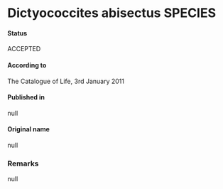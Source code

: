 Dictyococcites abisectus SPECIES
=======

#### Status
ACCEPTED

#### According to
The Catalogue of Life, 3rd January 2011

#### Published in
null

#### Original name
null

### Remarks
null